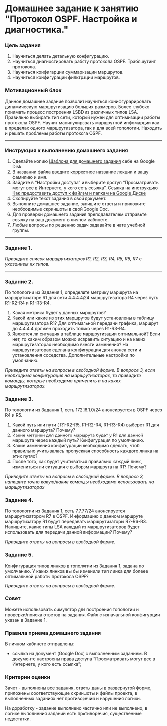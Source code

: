 # Домашнее задание к занятию "Протокол OSPF. Настройка и диагностика."

### Цель задания

1) Научиться делать детальную конфигурацию.
2) Научиться диагностировать работу протокола OSPF. Траблшутинг протокола.
3) Научиться конфигарции суммаризации маршрутов.
4) Научиться конфигурации фильтрации маршрутов.
### Мотивационный блок

Данное домашнее задание позволит научиться конифгурарировать динамическую маршрутизацию больших размеров. Более глубоко понимать процесс построения LSBD из различных типов LSA. Правильно выбирать тип сети, который нужен для оптимизации работы протокола OSPF. Научит манипулировать маршрутной инфомарции как в пределах одного маршрутизатора, так и для всей топологии.
Находить и решать проблемы работы протокола OSPF.  

------

### Инструкция к выполнению домашнего задания

1. Сделайте копию [Шаблона для домашнего задания](https://docs.google.com/document/d/1youKpKm_JrC0UzDyUslIZW2E2bIv5OVlm_TQDvH5Pvs/edit) себе на Google Disk.
2. В названии файла введите корректное название лекции и вашу фамилию и имя.
3. Зайдите в “Настройки доступа” и выберите доступ “Просматривать могут все в Интернете, у кого есть ссылка”.
 Ссылка на инструкцию [Как предоставить доступ к файлам и папкам на Google Диске](https://support.google.com/docs/answer/2494822?hl=ru&co=GENIE.Platform%3DDesktop)
5. Скопируйте текст задания в свой документ.
6. Выполните домашнее задание, запишите ответы и приложите необходимые скриншоты в свой Google Doc.
7. Для проверки домашнего задания преподавателем отправьте ссылку на ваш документ в личном кабинете.
8. Любые вопросы по решению задач задавайте в чате учебной группы.

---

### Задание 1.


*Приведите список маршрутизаторов R1, R2, R3, R4, R5, R6, R7 c указанием их типов.*

---

### Задание 2. 

По топологии из Задания 1, определите метрику маршрута на маршрутизаторе R1 для сети 4.4.4.4/24 маршрутизатора R4 через путь R1-R2-R4 и R1-R3-R4. 

1) Какая метрика будет у данных маршрутов?
2) Какой или какие из этих маршрутов будут установлены в таблицу маршрутизатора R1? 
Для оптимальной передачи трафика, маршрут до 4.4.4.4 должен проходить только через R1-R3-R4. 
3) Является ли ситуация в таблице маршрутизации оптимальной? Если нет, то каким образом можно исправить ситуацию и на каких маршрутизаторах необходимо внести изменения?
На маршрутизаторах сделана конфигурация для анонса сети и установления соседства. Дополнительные настройки по умолчанию.

*Приведите ответы на вопросы в свободной форме. В вопросе 3, если необходима конфигурация на маршрутизаторах, то привидите команды, которые необходимо применить и на каких маршрутизаторах.*

### Задание 3. 

По топологии из Задания 1, сеть 172.16.1.0/24 анонсируется в OSPF через R4 и R5. 
1) Какой путь или пути ( R1-R2-R5, R1-R2-R4, R1-R3-R4)  выберет R1 для данного маршрута? Почему?
2) Какие метрики для данного маршрута будет у R1 для данной маршрута через каждый путь? Конфигурация по умолчанию.
3) Какие изменения конфигурации необходимо сделать, чтоб правильно учитывалась пропускная способность каждого линка на этих путях?
4) После того, как будет учитываться правильно каждый линк, измениться ли ситуация с выбором маршрута на R1? Почему?
 
*Приведите ответы на вопросы в свободной форме. В вопросе 3, напишите точно какую/какие команды необходимо использовать на маршрутизаторах*

### Задание 4. 
По топологии из Задания 1, сеть 7.7.7.7/24 анонсируется маршрутизатором R7 в OSPF. Информацию о данном маршруте маршрутизатору R1 будут передавать маршрутизаторы R7-R6-R3.
Напишите, какие типы LSA каждый из маршрутизаторов будет использовать для передачи данной информации? Почему?

*Приведите ответы на вопросы в свободной форме.*

### Задание 5.
Конфигурация типов линков в топологии из Задания 1, задана по умолчанию. У каких линков вы бы изменили тип линка для болеее оптимальной работы протокола OSPF? 

*Приведите ответы на вопросы в свободной форме.*


### Совет
Можете использовать симулятор для построения топологии и проверки/поиска ответов на задания. Файл с изначальной конфигурции указан в Задание 1.

### Правила приема домашнего задания

В личном кабинете отправлены:

- ссылка на документ (Google Doc) с выполненным заданием. В документе настроены права доступа “Просматривать могут все в Интернете, у кого есть ссылка”;

### Критерии оценки

Зачет - выполнены все задания, ответы даны в развернутой форме, приложены соответствующие скриншоты и файлы проекта, в выполненных заданиях нет противоречий и нарушения логики.

На доработку - задание выполнено частично или не выполнено, в логике выполнения заданий есть противоречия, существенные недостатки.
